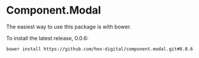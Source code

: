 # Component.Modal

The easiest way to use this package is with bower.

To install the latest release, 0.0.6:

    bower install https://github.com/hex-digital/component.modal.git#0.0.6
